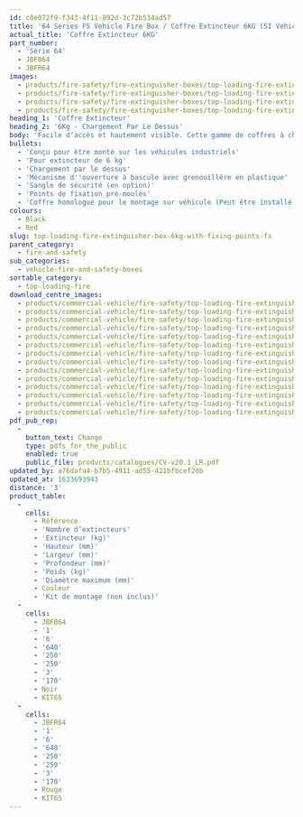 ```yaml
---
id: c0e072f9-f343-4f11-892d-3c72b534ad57
title: '64 Series FS Vehicle Fire Box / Coffre Extincteur 6KG (SI Vehicle)'
actual_title: 'Coffre Extincteur 6KG'
part_number:
  - 'Série 64'
  - JBFB64
  - JBFR64
images:
  - products/fire-safety/fire-extinguisher-boxes/top-loading-fire-extinguisher-boxes/64/images-lr/Product_Image_776x776_(518x518_focus_area)-JBFR64_01.jpg
  - products/fire-safety/fire-extinguisher-boxes/top-loading-fire-extinguisher-boxes/64/images-lr/Product_Image_776x776_(518x518_focus_area)-JBFR64_02.jpg
  - products/fire-safety/fire-extinguisher-boxes/top-loading-fire-extinguisher-boxes/64/images-lr/Product_Image_776x776_(518x518_focus_area)-JBFB64_01.jpg
  - products/fire-safety/fire-extinguisher-boxes/top-loading-fire-extinguisher-boxes/64/images-lr/Product_Image_776x776_(518x518_focus_area)-JBFB64_02.jpg
heading_1: 'Coffre Extincteur'
heading_2: '6Kg - Chargement Par Le Dessus'
body: 'Facile d’accès et hautement visible. Cette gamme de coffres à chargement par le dessus pour extincteur de 6kg est conçue pour être monté sur les véhicules industriels. Elle possède également des points de fixation pré-moulés.'
bullets:
  - 'Conçu pour être monté sur les véhicules industriels'
  - 'Pour extincteur de 6 kg'
  - 'Chargement par le dessus'
  - 'Mécanisme d''ouverture à bascule avec grenouillère en plastique'
  - 'Sangle de sécurité (en option)'
  - 'Points de fixation pré-moulés'
  - 'Coffre homologué pour le montage sur véhicule (Peut être installé en toute sécurité dans la protection latérale) conformément au règlement n°73 (CEE/ONU)'
colours:
  - Black
  - Red
slug: top-loading-fire-extinguisher-box-6kg-with-fixing-points-fs
parent_category:
  - fire-and-safety
sub_categories:
  - vehicle-fire-and-safety-boxes
sortable_category:
  - top-loading-fire
download_centre_images:
  - products/commercial-vehicle/fire-safety/top-loading-fire-extinguisher-boxes/64/images-hr/JBFB64_001.jpg
  - products/commercial-vehicle/fire-safety/top-loading-fire-extinguisher-boxes/64/images-hr/JBFB64_002.jpg
  - products/commercial-vehicle/fire-safety/top-loading-fire-extinguisher-boxes/64/images-hr/JBFB64_003.jpg
  - products/commercial-vehicle/fire-safety/top-loading-fire-extinguisher-boxes/64/images-hr/JBFB64_004.jpg
  - products/commercial-vehicle/fire-safety/top-loading-fire-extinguisher-boxes/64/images-hr/JBFB64_005.jpg
  - products/commercial-vehicle/fire-safety/top-loading-fire-extinguisher-boxes/64/images-hr/JBFB64_006.jpg
  - products/commercial-vehicle/fire-safety/top-loading-fire-extinguisher-boxes/64/images-hr/JBFR64_001.jpg
  - products/commercial-vehicle/fire-safety/top-loading-fire-extinguisher-boxes/64/images-hr/JBFR64_002.jpg
  - products/commercial-vehicle/fire-safety/top-loading-fire-extinguisher-boxes/64/images-hr/JBFR64_003.jpg
  - products/commercial-vehicle/fire-safety/top-loading-fire-extinguisher-boxes/64/images-hr/JBFR64_004.jpg
  - products/commercial-vehicle/fire-safety/top-loading-fire-extinguisher-boxes/64/images-hr/JBFR64_005.jpg
  - products/commercial-vehicle/fire-safety/top-loading-fire-extinguisher-boxes/64/images-hr/JBFR64_006.jpg
  - products/commercial-vehicle/fire-safety/top-loading-fire-extinguisher-boxes/64/images-hr/JBFR64_007.jpg
  - products/commercial-vehicle/fire-safety/top-loading-fire-extinguisher-boxes/64/images-hr/JBFR64_03.jpg
pdf_pub_rep:
  -
    button_text: Change
    type: pdfs_for_the_public
    enabled: true
    public_file: products/catalogues/CV-v20.1_LR.pdf
updated_by: a76dafa4-b7b5-4911-ad55-421bfbcef2db
updated_at: 1633693943
distance: '3'
product_table:
  -
    cells:
      - Référence
      - 'Nombre d’extincteurs'
      - 'Extincteur (kg)'
      - 'Hauteur (mm)'
      - 'Largeur (mm)'
      - 'Profondeur (mm)'
      - 'Poids (kg)'
      - 'Diamètre maximum (mm)'
      - Couleur
      - 'Kit de montage (non inclus)'
  -
    cells:
      - JBFB64
      - '1'
      - '6'
      - '640'
      - '250'
      - '250'
      - '3'
      - '170'
      - Noir
      - KIT65
  -
    cells:
      - JBFR64
      - '1'
      - '6'
      - '640'
      - '250'
      - '250'
      - '3'
      - '170'
      - Rouge
      - KIT65
---
```

